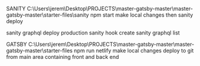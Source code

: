 SANITY
C:\Users\jerem\Desktop\PROJECTS\master-gatsby-master\master-gatsby-master\starter-files\sanity
npm start
make local changes then
sanity deploy

sanity graphql deploy production
sanity hook create
sanity graphql list


GATSBY
C:\Users\jerem\Desktop\PROJECTS\master-gatsby-master\master-gatsby-master\starter-files
npm run netlify
make local changes
deploy to git from main area containing front and back end